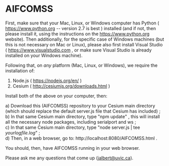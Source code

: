 # AIFCOMSS

First, make sure that your Mac, Linux, or Windows computer has Python ( https://www.python.org -- version 2.7 is best ) installed (and if not, then please install it, using the instructions on the https://www.python.org website).  Then additionally, for the specific case of Windows machines (but this is not necessary on Mac or Linux), please also first install Visual Studio ( https://www.visualstudio.com , or make sure Visual Studio is already installed on your Windows machine). <br>

Following that, on <i>any</i> platform (Mac, Linux, or Windows), we require the installation of: <br>

 1) Node.js ( https://nodejs.org/en/ ) <br>
 2) Cesium ( http://cesiumjs.org/downloads.html ) <br>

Install both of the above on your computer, then: <br>

 a) Download this (AIFCOMSS) repository to your Cesium main directory (which should replace the default server.js file that Cesium has included) ; <br>
 b) In that same Cesium main directory, type  "npm update" , this will install all the necessary node packages, including serialport and ws ; <br>
 c) In that same Cesium main directory, type  "node server.js | tee <i>yourlogfile.log</i>" ; <br>
 d) Then, in a web browser, go to:  http://localhost:8080/AIFCOMSS.html . <br>

You should, then, have AIFCOMSS running in your web browser. <br>

Please ask me any questions that come up (jalbert@uvic.ca).
